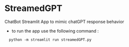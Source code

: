 # StreamedGPT
 ChatBot Streamlit App to mimic chatGPT response behavior

* to run the app use the following command :
```
  python -m streamlit run streamedGPT.py
```
